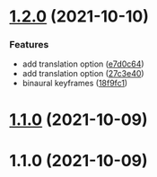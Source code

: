 # [1.2.0](https://github.com/wulkanat/hypnothing-core/compare/1.1.0...v1.2.0) (2021-10-10)


### Features

* add translation option ([e7d0c64](https://github.com/wulkanat/hypnothing-core/commit/e7d0c6410751b52d1ac29b4208995edc2cac9a85))
* add translation option ([27c3e40](https://github.com/wulkanat/hypnothing-core/commit/27c3e40a85e484bccf5219dabfb94d4592e09556))
* binaural keyframes ([18f9fc1](https://github.com/wulkanat/hypnothing-core/commit/18f9fc11db81257bd4201e0071ea9b955ae021c9))



# [1.1.0](https://github.com/wulkanat/hypnothing-core/compare/1.0.0...1.1.0) (2021-10-09)



# 1.1.0 (2021-10-09)



